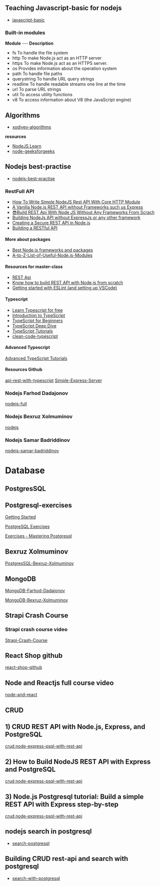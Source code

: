 ## Teaching Javascript-basic for nodejs
- [javascript-basic](https://github.com/qodirovshohijahon/teaching-system/blob/main/NodeJs/1-javascript-basic.md)



### Built-in modules

**Module**	--- **Description**

- fs	To handle the file system
- http	To make Node.js act as an HTTP server
- https	To make Node.js act as an HTTPS server.
- os	Provides information about the operation system
- path	To handle file paths
- querystring	To handle URL query strings
- readline	To handle readable streams one line at the time
- url	To parse URL strings
- util	To access utility functions
- v8	To access information about V8 (the JavaScript engine)

## Algorithms

- [xodiyev-algorithms](https://www.youtube.com/playlist?list=PLirsJONgydrqlh7IipEAPkCwIAUFN-EUd)

**resources**

- [NodeJS Learn](https://www.tutorialsteacher.com/nodejs/what-is-nodejs)
- [node-geeksforgeeks](https://www.geeksforgeeks.org/node-js-os-complete-reference/)

## Nodejs best-practise
- [nodejs-best-practise](https://github.com/goldbergyoni/nodebestpractices#1-project-structure-practices)

### RestFull API

- [How To Write Simple NodeJS Rest API With Core HTTP Module](https://medium.com/bb-tutorials-and-thoughts/how-to-write-simple-nodejs-rest-api-with-core-http-module-dcedd2c1256)
- [A Vanilla Node.js REST API without Frameworks such us Express](https://www.section.io/engineering-education/a-raw-nodejs-rest-api-without-frameworks-such-as-express/)
- [😎Build REST Api With Node JS Without Any Frameworks From Scrach](https://dev.to/satishnaikawadi2001/build-rest-api-with-node-js-without-any-frameworks-from-scrach-3c6m)
- [Building NodeJs API without ExpressJs or any other framework](https://morayodeji.medium.com/building-nodejs-api-without-expressjs-or-any-other-framework-977e8768abb1)
- [Creating a Secure REST API in Node.js](https://www.toptal.com/nodejs/secure-rest-api-in-nodejs)
- [Building a RESTful API](https://academind.com/tutorials/building-a-restful-api-with-nodejs)




#### More about packages

- [Best Node.js frameworks and packages](https://leanylabs.com/blog/npm-packages-for-nodejs/)
- [A-to-Z-List-of-Useful-Node.js-Modules](https://github.com/aravindnc/A-to-Z-List-of-Useful-Node.js-Modules)



#### Resources for master-class

- [REST Api](https://hevodata.com/learn/building-a-secure-node-js-rest-api/)
- [Know how to build REST API with Node.js from scratch](https://www.edureka.co/blog/rest-api-with-node-js/)
- [Getting started with ESLint (and setting up VSCode)](https://www.youtube.com/watch?v=5IGVeq2DdsA&list=PLYvdvJlnTOjHwve8HmHAy95GjkINyIExb&index=2&ab_channel=BasaratCodes)

#### Typescript
- [Learn Typescript for free](https://scrimba.com/learn/typescript)
- [Introduction to TypeScript](https://www.koderhq.com/tutorial/typescript/)
- [TypeScript for Beginners](https://code.tutsplus.com/series/typescript-for-beginners--cms-1215)
- [TypeScript Deep Dive](https://basarat.gitbook.io/typescript/)
- [TypeScript Tutorials](https://www.youtube.com/playlist?list=PLYxzS__5yYQkX-95LHG5EDxPj3tVvVmRd)
- [clean-code-typescript](https://github.com/labs42io/clean-code-typescript)
#### Advanced Typescript
[Advanced TypeScript Tutorials](youtube.com/playlist?list=PLYvdvJlnTOjF6aJsWWAt7kZRJvzw-en8B)



#### Resources Github
[api-rest-with-typescript](https://github.com/Lucas-Duarte-dev/api-rest-with-typescript)
[Simple-Express-Server](https://github.com/apoorvcodes/Simple-Express-Server)

### Nodejs Farhod Dadajonov
[nodejs-full](https://www.youtube.com/playlist?list=PL_WK6W0Gn1I6Z5UbiXgsK7j7oiKCV7vg6)

### Nodejs Bexruz Xolmuminov
[nodejs](https://www.youtube.com/playlist?list=PL_6qo1P3pzoYiEh0QFyw-rcHrRs1VjzN3)

### Nodejs Samar Badriddinov
[nodejs-samar-badriddinov](https://www.youtube.com/playlist?list=PLx6KiwtsRjcrrs4wBj5EhMCueZTZwoNuv)
# Database

## PostgresSQL

## Postgresql-exercises
[Getting Started](https://pgexercises.com/gettingstarted.html)

[PostgreSQL Exercises](https://ozencb.github.io/postgresql-exercises/#retrieve-everything-from-a-table)

[Exercises - Mastering Postgresql](https://postgresql.itversity.com/mastering_postgresql_exercises.html)

## Bexruz Xolmuminov
[PostgresSQL-Bexruz-Xolmuminov](https://www.youtube.com/playlist?list=PL_6qo1P3pzobxTtzJNxh2nFOsjm1MmiQ2)

## MongoDB
[MongoDB-Farhod-Dadajonov](https://www.youtube.com/playlist?list=PL_WK6W0Gn1I7ishKsAaB8JaOVcg6NpndK)

[MongoDB-Bexruz-Xolmuminov](https://www.youtube.com/playlist?list=PL_6qo1P3pzobnaSsH-Tu17-7LKQdqUBPP)

## Strapi Crash Course

### Strapi crash course video
[Strapi-Crash-Course](https://www.youtube.com/watch?v=HjhK0pzwlbU)
## React Shop github
[react-shop-github](https://github.com/mavi888/react-shop-app)

## Node and Reactjs full course video
[node-and-react](https://www.youtube.com/watch?v=UzRzLBrPB1I) 

## CRUD 

## 1) CRUD REST API  with Node.js, Express, and PostgreSQL
[crud node-express-psql-with-rest-api](https://blog.logrocket.com/crud-rest-api-node-js-express-postgresql/)

## 2) How to Build NodeJS REST API with Express and PostgreSQL
[crud node-express-psql-with-rest-api](https://medium.com/bb-tutorials-and-thoughts/how-to-build-nodejs-rest-api-with-express-and-postgresql-674d96d5cb8f)

## 3) Node.js Postgresql tutorial: Build a simple REST API with Express step-by-step
[crud node-express-psql-with-rest-api](https://geshan.com.np/blog/2021/01/nodejs-postgresql-tutorial/)

## nodejs search in postgresql
- [search-postgresql](https://stackoverflow.com/questions/19471756/how-to-make-a-like-search-in-postgresql-and-node-js) 

## Building CRUD rest-api and search with postgresql
- [search-with-postgresql](https://www.atatus.com/blog/building-crud-rest-api-with-node-js-express-js-and-postgresql/)